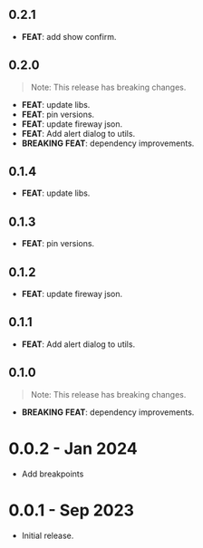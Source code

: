 ## 0.2.1

 - **FEAT**: add show confirm.

## 0.2.0

> Note: This release has breaking changes.

 - **FEAT**: update libs.
 - **FEAT**: pin versions.
 - **FEAT**: update fireway json.
 - **FEAT**: Add alert dialog to utils.
 - **BREAKING** **FEAT**: dependency improvements.

## 0.1.4

 - **FEAT**: update libs.

## 0.1.3

 - **FEAT**: pin versions.

## 0.1.2

 - **FEAT**: update fireway json.

## 0.1.1

 - **FEAT**: Add alert dialog to utils.

## 0.1.0

> Note: This release has breaking changes.

 - **BREAKING** **FEAT**: dependency improvements.

# 0.0.2 - Jan 2024

- Add breakpoints

# 0.0.1 - Sep 2023

- Initial release.
